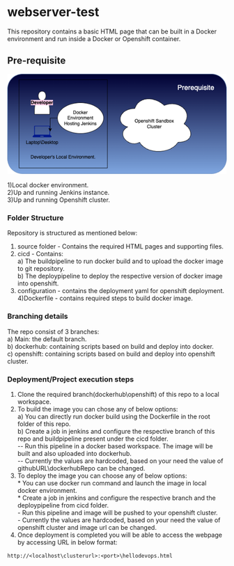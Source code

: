 # webserver-test

This repository contains a basic HTML page that can be built in a Docker environment and run inside a Docker or Openshift container.

## Pre-requisite

![alt text](./documents/PreRequisite.png)

1)Local docker environment.  
2)Up and running Jenkins instance.  
3)Up and running Openshift cluster.  

### Folder Structure

Repository is structured as mentioned below:
1) source folder - Contains the required HTML pages and supporting files.  
2) cicd - Contains:  
        a) The buildpipeline to run docker build and to upload the docker image to git repository.  
        b) The deploypipeline to deploy the respective version of docker image into openshift.  
3) configuration - contains the deployment yaml for openshift deployment.  
4)Dockerfile - contains required steps to build docker image.  

### Branching details
The repo consist of 3 branches:  
        a) Main: the default branch.  
        b) dockerhub: containing scripts based on build and deploy into docker.  
        c) openshift: containing scripts based on build and deploy into openshift cluster.  
 
### Deployment/Project execution steps
1) Clone the required branch(dockerhub\openshift) of this repo to a local workspace.  
2) To build the image you can chose any of below options:  
        a) You can directly run docker build using the Dockerfile in the root folder of this repo.  
        b) Create a job in jenkins and configure the respective branch of this repo and buildpipeline present under the cicd folder.  
                -- Run this pipeline in a docker based workspace. The image will be built and also uploaded into dockerhub.  
                -- Currently the values are hardcoded, based on your need the value of githubURL\dockerhubRepo can be changed.  
3) To deploy the image you can choose any of below options:  
        * You can use docker run command and launch the image in local docker environment.  
        * Create a job in jenkins and configure the respective branch and the deploypipeline from cicd folder.  
                - Run this pipeline and image will be pushed to your openshift cluster.  
                - Currently the values are hardcoded, based on your need the value of openshift cluster and image url can be changed.  
4) Once deployment is completed you will be able to access the webpage by accessing URL in below format:  

 ```shell
http://<localhost\clusterurl>:<port>\hellodevops.html
```
